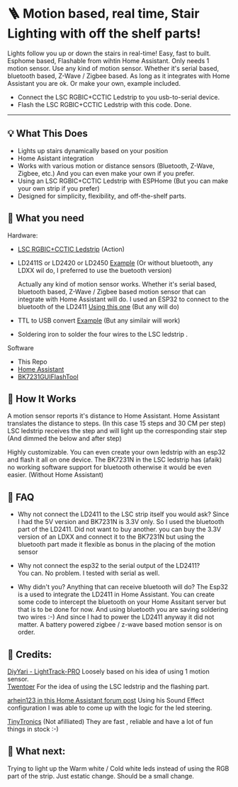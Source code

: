 # 🪜 Motion based, real time, Stair Lighting with off the shelf parts!

Lights follow you up or down the stairs in real-time! Easy, fast to built. Esphome based, Flashable from wihtin Home Assistant. Only needs 1 motion sensor. 
Use any kind of motion sensor. Whether it's serial based, bluetooth based, Z-Wave / Zigbee based. As long as it integrates with Home Assistant you are ok. Or make your own, example included.

- Connect the LSC RGBIC+CCTIC Ledstrip to you usb-to-serial device.
- Flash the LSC RGBIC+CCTIC Ledstrip with this code.
Done. 


---

## 💡 What This Does

- Lights up stairs dynamically based on your position
- Home Asistant integration
- Works with various motion or distance sensors (Bluetooth, Z-Wave, Zigbee, etc.) And you can even make your own if you prefer. 
- Using an LSC RGBIC+CCTIC Ledstrip with ESPHome (But you can make your own strip if you prefer) 
- Designed for simplicity, flexibility, and off-the-shelf parts.

## 🔧 What you need
Hardware:

- [LSC RGBIC+CCTIC Ledstrip](https://www.action.com/nl-nl/p/3203632/lsc-smart-connect-ledstrip/) (Action)
- LD2411S or LD2420 or LD2450 [Example](https://www.tinytronics.nl/nl/sensoren/beweging/hi-link-hlk-ld2411s-24ghz-radar-sensor-module-met-bluetooth) (Or without bluetooth, any LDXX wil do, I preferred to use the buetooth version)

  Actually any kind of motion sensor works. Whether it's serial based, bluetooth based, Z-Wave / Zigbee based motion sensor that can integrate with Home Assistant will do.
  I used an ESP32 to connect to the bluetooth of the LD2411 [Using this one](https://www.tinytronics.nl/nl/development-boards/microcontroller-boards/met-wi-fi/seeed-studio-xiao-esp32-c3) (But any will do)

- TTL to USB convert [Example](https://www.tinytronics.nl/nl/communicatie-en-signalen/serieel/usb/ch340-3.3v-5v-ttl-usb-serial-port-adapter) (But any similair will work)
- Soldering iron to solder the four wires to the LSC ledstrip . 

Software
- This Repo
- [Home Assistant](https://www.home-assistant.io/)
- [BK7231GUIFlashTool](https://github.com/openshwprojects/BK7231GUIFlashTool)


## 🔧 How It Works

A motion sensor reports it's distance to Home Assistant.
Home Assistant translates the distance to steps. (In this case 15 steps and 30 CM per step)
LSC ledstrip receives the step and  will light up the corresponding stair step (And dimmed the below and after step) 

Highly customizable. You can even create your own ledstrip with an esp32 and flash it all on one device. The BK7231N in the LSC ledstrip has (afaik) no working software support for bluetooth otherwise it would be even easier. (Without Home Assistant)

## 🔧 FAQ 
- Why not connect the LD2411 to the LSC strip itself you would ask? 
Since I had the 5V version and BK7231N is 3.3V only. So I used the bluetooth part of the LD2411. Did not want to buy another. 
you can buy the 3.3V version of an LDXX and connect it to the BK7231N but using the bluetooth part made it flexible as bonus in the placing of the motion sensor

- Why not connect the esp32 to the serial output of the LD2411?  
You can. No problem. I tested with serial as well. 
 
- Why didn't you? Anything that can receive bluetooth will do? 
The Esp32 is a used to integrate the LD2411 in Home Assistant. You can create some code to intercept the bluetooth on your Home Assitant server but that is to be done for now. 
And using bluetooth you are saving soldering two wires :-) And since I had to power the LD2411 anyway it did not matter. A battery powered zigbee / z-wave based motion sensor is on order. 

## 🔧 Credits:

[DiyYari - LightTrack-PRO](https://github.com/DiyYari/LightTrack-PRO)  Loosely based on his idea of using 1 motion sensor.  
[Twentoer](https://www.twoenter.nl/blog/smarthome/addressable-ledstrip-rgbiccctic-lsc-action-home-assistant) For the idea of using the LSC ledstrip and the flashing part.

[arhein123 in this Home Assistant forum post](https://community.home-assistant.io/t/using-lsc-3203632-1-rgbic-cctic-ledstrip-with-esphome/812822/21?u=twoenter) 
Using his Sound Effect configuration I was able to come up with the logic for the led steering.

[TinyTronics](https://www.tinytronics.nl) (Not afilliated) They are fast , reliable and have a lot of fun things in stock :-)

## 🔧 What next:

Trying to light up the Warm white / Cold white leds instead of using the RGB part of the strip. Just estatic change. Should be a small change. 
